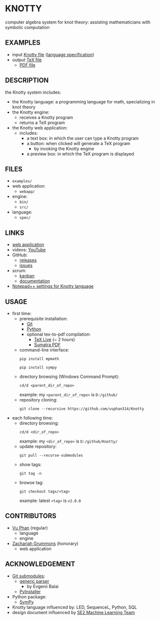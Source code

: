 <!-- <h6>top -->

# KNOTTY
computer algebra system for knot theory:
assisting mathematicians with symbolic computation

## EXAMPLES
- input [Knotty file][papersKN] ([language specification][specPDF])
- output [TeX file][papersTEX]
  - [PDF file][papersPDF]

## DESCRIPTION
the Knotty system includes:
- the Knotty language: a programming language for math,
  specializing in knot theory
- the Knotty engine:
  - receives a Knotty program
  - returns a TeX program
- the Knotty web application:
  - includes:
    - a text box: in which the user can type
      a Knotty program
    - a button: when clicked will generate a TeX program
      - by invoking the Knotty engine
    - a preview box: in which the TeX program is displayed

## FILES
- `examples/`
- web application:
  - `webapp/`
- engine:
  - `bin/`
  - `src/`
- language:
  - `spec/`

## LINKS
- [web application][linkWebapp]
- videos: [YouTube][linkYouTube]
- GitHub:
  - [releases][linkTags]
  - [issues][linkIssues]
- scrum:
  - [kanban][linkTrello]
  - [documentation][linkOnedrive]
- [Notepad++ settings for Knotty language][linkNppXml]

## USAGE
- first time:
  - prerequisite installation:
    - [Git][gitDownload]
    - [Python][pythonDownload]
    - optional tex-to-pdf compilation:
      - [TeX Live][texDownload] (~ 2 hours)
      - [Sumatra PDF][sumatraDownload]
  - command-line interface:
    ```
    pip install mpmath

    pip install sympy

    ```
  - directory browsing (Windows Command Prompt):
    ```
    cd/d <parent_dir_of_repo>

    ```
    example: my `<parent_dir_of_repo>` is `D:/github/`
  - repository cloning:
    ```
    git clone --recursive https://github.com/vuphan314/Knotty

    ```
- each following time:
  - directory browsing:
    ```
    cd/d <dir_of_repo>

    ```
    example: my `<dir_of_repo>` is `D:/github/Knotty/`
  - update repository:
    ```
    git pull --recurse-submodules

    ```
  - show tags:
    ```
    git tag -n

    ```
  - browse tag:
    ```
    git checkout tags/<tag>

    ```
    example: latest `<tag>` is `v2.0.0`

## CONTRIBUTORS
- [Vu Phan][linkVu] (regular)
  - language
  - engine
- [Zachariah Grummons][linkZach] (honorary)
  - web application

## ACKNOWLEDGEMENT
- [Git submodules][gitmodules]:
  - [generic parser][genparserSpec]
    - by Evgenii Balai
  - [PyInstaller][pyinstallerHome]
- Python package:
  - [SymPy][sympyHome]
- Knotty language influenced by: LED, SequenceL, Python, SQL
- design document influenced by
  [SE2 Machine Learning Team][teamML]

[specPDF]:https://github.com/vuphan314/Knotty/blob/master/spec/spec.pdf

[papersKN]:https://github.com/vuphan314/Knotty/blob/master/examples/papers.kn
[papersTEX]:https://github.com/vuphan314/Knotty/blob/master/examples/papers.tex
[papersPDF]:https://github.com/vuphan314/Knotty/blob/master/examples/papers.pdf

[linkVu]:https://vuphan314.github.io/
[linkZach]:https://github.com/twibird

[linkYouTube]:https://www.youtube.com/playlist?list=PLIJKsTidP3ztqjhlB3Rv1E5hAecfz8VNv
[linkNppXml]:https://drive.google.com/file/d/0BwTmvmD-2eEwVmgtMFdhMXo4bVk/view?usp=sharing
[linkTags]:https://github.com/vuphan314/CS4365/releases
[linkIssues]:https://github.com/vuphan314/CS4365/issues
[linkWebapp]:
http://99.64.48.184/Knotty
[linkTrello]:https://trello.com/b/tCAfkInX
[linkOnedrive]:https://1drv.ms/f/s!Asl14HFRStFKgZlSCNCMQ4qIWcOoIg

[gitDownload]:https://git-scm.com/downloads
[pythonDownload]:https://www.python.org/downloads/
[texDownload]:https://www.tug.org/texlive/acquire-netinstall.html
[sumatraDownload]:https://www.sumatrapdfreader.org/download-free-pdf-viewer.html

[gitmodules]:https://github.com/vuphan314/CS4365/blob/master/.gitmodules
[genparserSpec]:https://github.com/iensen/genparser/blob/master/docs/main/astgen.pdf

[sympyHome]:
http://www.sympy.org/en/index.html
[pyinstallerHome]:
http://www.pyinstaller.org/

[teamML]:https://github.com/ASAAR/SE2-KaggleComp
